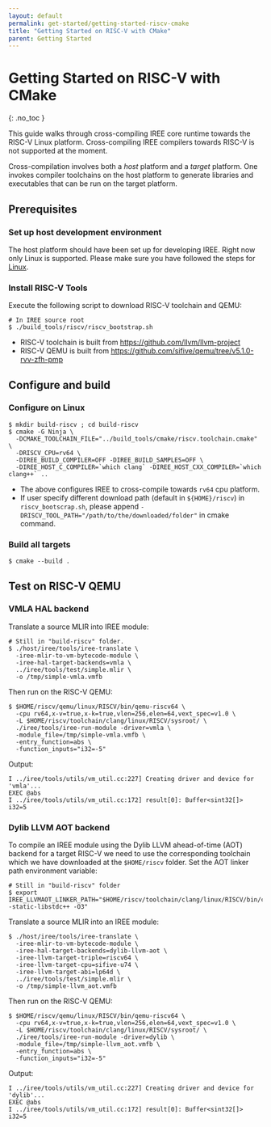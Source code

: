 ```yaml
---
layout: default
permalink: get-started/getting-started-riscv-cmake
title: "Getting Started on RISC-V with CMake"
parent: Getting Started
---
```


# Getting Started on RISC-V with CMake
{: .no_toc }

<!--
Notes to those updating this guide:

    * This document should be __simple__ and cover essential items only.
      Notes for optional components should go in separate files.
-->

This guide walks through cross-compiling IREE core runtime towards the RISC-V Linux platform. Cross-compiling IREE compilers towards RISC-V is not supported at the moment.

Cross-compilation involves both a *host* platform and a *target* platform. One
invokes compiler toolchains on the host platform to generate libraries and
executables that can be run on the target platform.

## Prerequisites

### Set up host development environment

The host platform should have been set up for developing IREE. Right now only
Linux is supported. Please make sure you have followed the steps for
[Linux](./getting_started_linux_cmake.md).

### Install RISC-V Tools

Execute the following script to download RISC-V toolchain and QEMU:

```shell
# In IREE source root
$ ./build_tools/riscv/riscv_bootstrap.sh
```

* RISC-V toolchain is built from https://github.com/llvm/llvm-project
* RISC-V QEMU is built from https://github.com/sifive/qemu/tree/v5.1.0-rvv-zfh-pmp

## Configure and build

### Configure on Linux

```shell
$ mkdir build-riscv ; cd build-riscv
$ cmake -G Ninja \
  -DCMAKE_TOOLCHAIN_FILE="../build_tools/cmake/riscv.toolchain.cmake" \
  -DRISCV_CPU=rv64 \
  -DIREE_BUILD_COMPILER=OFF -DIREE_BUILD_SAMPLES=OFF \
  -DIREE_HOST_C_COMPILER=`which clang` -DIREE_HOST_CXX_COMPILER=`which clang++` ..
```

*   The above configures IREE to cross-compile towards `rv64` cpu platform.
*   If user specify different download path (default in `${HOME}/riscv`) in `riscv_bootscrap.sh`, please append `-DRISCV_TOOL_PATH="/path/to/the/downloaded/folder"` in cmake command.

### Build all targets

```shell
$ cmake --build .
```

## Test on RISC-V QEMU

### VMLA HAL backend

Translate a source MLIR into IREE module:

```shell
# Still in "build-riscv" folder.
$ ./host/iree/tools/iree-translate \
  -iree-mlir-to-vm-bytecode-module \
  -iree-hal-target-backends=vmla \
  ../iree/tools/test/simple.mlir \
  -o /tmp/simple-vmla.vmfb
```

Then run on the RISC-V QEMU:

```shell
$ $HOME/riscv/qemu/linux/RISCV/bin/qemu-riscv64 \
  -cpu rv64,x-v=true,x-k=true,vlen=256,elen=64,vext_spec=v1.0 \
  -L $HOME/riscv/toolchain/clang/linux/RISCV/sysroot/ \
  ./iree/tools/iree-run-module -driver=vmla \
  -module_file=/tmp/simple-vmla.vmfb \
  -entry_function=abs \
  -function_inputs="i32=-5"
```

Output:

```
I ../iree/tools/utils/vm_util.cc:227] Creating driver and device for 'vmla'...
EXEC @abs
I ../iree/tools/utils/vm_util.cc:172] result[0]: Buffer<sint32[]>
i32=5
```

### Dylib LLVM AOT backend
To compile an IREE module using the Dylib LLVM ahead-of-time (AOT) backend for
a target RISC-V we need to use the corresponding toolchain which we have downloaded at the `$HOME/riscv` folder.
Set the AOT linker path environment variable:

```shell
# Still in "build-riscv" folder
$ export IREE_LLVMAOT_LINKER_PATH="$HOME/riscv/toolchain/clang/linux/RISCV/bin/clang++ -static-libstdc++ -O3"
```

Translate a source MLIR into an IREE module:

```shell
$ ./host/iree/tools/iree-translate \
  -iree-mlir-to-vm-bytecode-module \
  -iree-hal-target-backends=dylib-llvm-aot \
  -iree-llvm-target-triple=riscv64 \
  -iree-llvm-target-cpu=sifive-u74 \
  -iree-llvm-target-abi=lp64d \
  ../iree/tools/test/simple.mlir \
  -o /tmp/simple-llvm_aot.vmfb
```

Then run on the RISC-V QEMU:

```shell
$ $HOME/riscv/qemu/linux/RISCV/bin/qemu-riscv64 \
  -cpu rv64,x-v=true,x-k=true,vlen=256,elen=64,vext_spec=v1.0 \
  -L $HOME/riscv/toolchain/clang/linux/RISCV/sysroot/ \
  ./iree/tools/iree-run-module -driver=dylib \
  -module_file=/tmp/simple-llvm_aot.vmfb \
  -entry_function=abs \
  -function_inputs="i32=-5"
```

Output:

```
I ../iree/tools/utils/vm_util.cc:227] Creating driver and device for 'dylib'...
EXEC @abs
I ../iree/tools/utils/vm_util.cc:172] result[0]: Buffer<sint32[]>
i32=5
```